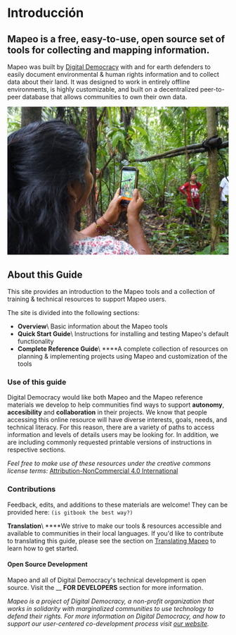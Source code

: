 # Introducción

## Mapeo is a free, easy-to-use, open source set of tools for collecting and mapping information.&#x20;

Mapeo was built by [Digital Democracy](https://www.digital-democracy.org) with and for earth defenders to easily document environmental & human rights information and to collect data about their land. It was designed to work in entirely offline environments, is highly customizable, and built on a decentralized peer-to-peer database that allows communities to own their own data.

![Mapeo used to document illegal activities in Northern Ecuador, supported by Alianza Ceibo and Amazon Frontlines](.gitbook/assets/AC-Siona2-1024x683.jpg)

## About this Guide

This site provides an introduction to the Mapeo tools and a collection of training & technical resources to support Mapeo users.

The site is divided into the following sections:

* **Overview**\ Basic information about the Mapeo tools
* **Quick Start Guide**\ Instructions for installing and testing Mapeo's default functionality
* **Complete Reference Guide**\ ****A complete collection of resources on planning & implementing projects using Mapeo and customization of the tools

### Use of this guide

Digital  Democracy would like both Mapeo and the Mapeo reference materials we develop to help communities find ways to support **autonomy**, **accesibility** and **collaboration** in their projects. We know that people accessing this online resource will have diverse interests, goals, needs, and technical literacy. For this reason, there are a variety of paths to access information and levels of details users may be looking for.  In addition, we are including commonly requested printable versions of instructions in respective sections.&#x20;

_Feel free to make use of these resources under the creative commons license terms:_ [Attribution-NonCommercial 4.0 International](https://creativecommons.org/licenses/by-nc/4.0/)&#x20;

### Contributions

Feedback, edits, and additions to these materials are welcome! They can be provided here: `(is gitbook the best way?)`

**Translation**\ ****We strive to make our tools & resources accessible and available to communities in their local languages. If you'd like to contribute to translating this guide, please see the section on [Translating Mapeo](reference-guide/pre-launch-deployment-preparation/translating-mapeo-and-default-configurations.md) to learn how to get started.

#### Open Source Development

Mapeo and all of Digital Democracy's technical development is open source. Visit the __ **FOR DEVELOPERS** <mark style="color:blue;"></mark> section for more information.



_Mapeo is a project of Digital Democracy, a non-profit organization that works in solidarity with marginalized communities to use technology to defend their rights. For more information on Digital Democracy,  and how to support our user-centered co-development process visit_ [_our website_](https://www.digital-democracy.org)_._
